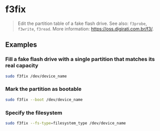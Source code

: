 # f3fix

> Edit the partition table of a fake flash drive. See also: `f3probe`, `f3write`, `f3read`. More information: <https://oss.digirati.com.br/f3/>.

## Examples

### Fill a fake flash drive with a single partition that matches its real capacity

```bash
sudo f3fix /dev/device_name
```

### Mark the partition as bootable

```bash
sudo f3fix --boot /dev/device_name
```

### Specify the filesystem

```bash
sudo f3fix --fs-type=filesystem_type /dev/device_name
```
